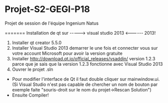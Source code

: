 # Projet-S2-GEGI-P18
Projet de session de l'équipe Ingenium Natus

=======
Installation de qt sur -----> visual studio 2013 <------ 2013!

1) Installer qt creator 5.5.0
2) Installer Visual Studio 2013 demarrer le une fois et connecter vous sur votre account Microsoft pour avoir la version gratuite
3) Installer http://download.qt.io/official_releases/vsaddin/ version 1.2.3 parce que je sais que la version 1.2.3 fonctionne avec Visual Studio 2013
4) Ouvrer le projet .sln

- Pour modifier l'interface de Qt il faut double cliquer sur mainwindow.ui. (Si Visual Studio n'est pas capable de chercher un nom de bouton par exemple faite "souris-droit sur le nom du projet->Rescan Solution")
- Ensuite Compiler!
